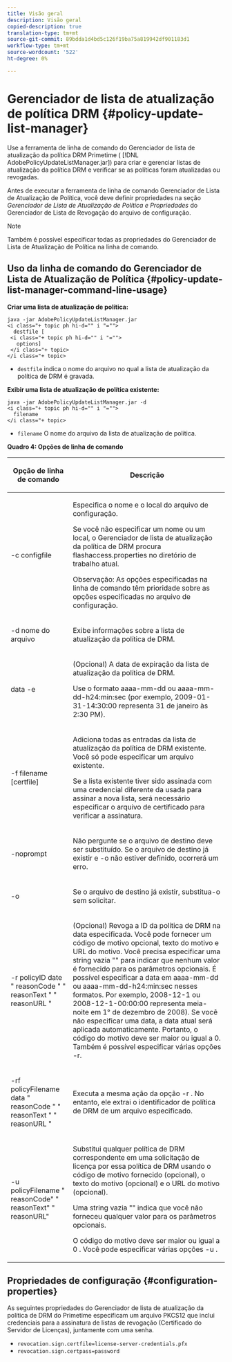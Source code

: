 ```yaml
---
title: Visão geral
description: Visão geral
copied-description: true
translation-type: tm+mt
source-git-commit: 89bdda1d4bd5c126f19ba75a819942df901183d1
workflow-type: tm+mt
source-wordcount: '522'
ht-degree: 0%

---
```



# Gerenciador de lista de atualização de política DRM {#policy-update-list-manager}

Use a ferramenta de linha de comando do Gerenciador de lista de atualização da política DRM Primetime ( [!DNL AdobePolicyUpdateListManager.jar]) para criar e gerenciar listas de atualização da política DRM e verificar se as políticas foram atualizadas ou revogadas.

Antes de executar a ferramenta de linha de comando Gerenciador de Lista de Atualização de Política, você deve definir propriedades na seção *Gerenciador de Lista de Atualização de Política e Propriedades* do Gerenciador de Lista de Revogação do arquivo de configuração.

>[!NOTE]
>
>Também é possível especificar todas as propriedades do Gerenciador de Lista de Atualização de Política na linha de comando.

## Uso da linha de comando do Gerenciador de Lista de Atualização de Política {#policy-update-list-manager-command-line-usage}

**Criar uma lista de atualização de política:**

```
java -jar AdobePolicyUpdateListManager.jar  
<i class="+ topic ph hi-d="" i "="">
  destfile [ 
 <i class="+ topic ph hi-d="" i "="">
   options]  
 </i class="+ topic> 
</i class="+ topic>
```

* `destfile` indica o nome do arquivo no qual a lista de atualização da política de DRM é gravada.

**Exibir uma lista de atualização de política existente:**

```
java -jar AdobePolicyUpdateListManager.jar -d  
<i class="+ topic ph hi-d="" i "="">
  filename 
</i class="+ topic>
```

* `filename` O nome do arquivo da lista de atualização de política.

**Quadro 4: Opções de linha de comando**

<table frame="all" colsep="1" rowsep="1" class="+ topic/table adobe-d/table " id="table_ghb_jqy_n4">  
 <thead class="- topic/thead "> 
  <tr rowsep="1" class="- topic/row "> 
   <th colname="1" class="- topic/entry entry"> <p class="- topic/p ">Opção de linha de comando </p> </th> 
   <th colname="2" class="- topic/entry entry"> <p class="- topic/p ">Descrição </p> </th> 
  </tr> 
 </thead>
 <tbody class="- topic/tbody "> 
  <tr rowsep="1" class="- topic/row "> 
   <td colname="1" class="- topic/entry "> <span class="+ topic/ph pr-d/codeph codeph"> -c configfile  </span> </td> 
   <td colname="2" class="- topic/entry "> <p class="- topic/p ">Especifica o nome e o local do arquivo de configuração. </p> <p class="- topic/p ">Se você não especificar um nome ou um local, o Gerenciador de lista de atualização da política de DRM procura <span class="filepath"> flashaccess.properties </span> no diretório de trabalho atual. </p> <p>Observação:  As opções especificadas na linha de comando têm prioridade sobre as opções especificadas no arquivo de configuração. </p> </td> 
  </tr> 
  <tr rowsep="1" class="- topic/row "> 
   <td colname="1" class="- topic/entry "> <p class="- topic/p "> <span class="+ topic/ph pr-d/codeph codeph"> -d nome do arquivo  </span> </p> </td> 
   <td colname="2" class="- topic/entry "> <p class="- topic/p ">Exibe informações sobre a lista de atualização da política de DRM. </p> </td> 
  </tr> 
  <tr rowsep="1" class="- topic/row "> 
   <td colname="1" class="- topic/entry "> <span class="+ topic/ph pr-d/codeph codeph"> data -e  </span> </td> 
   <td colname="2" class="- topic/entry "> <p>(Opcional) A data de expiração da lista de atualização da política de DRM. </p> <p>Use o formato <span class="+ topic/ph pr-d/codeph codeph"> aaaa-mm-dd </span> ou <span class="+ topic/ph pr-d/codeph codeph"> aaaa-mm-dd-h24:min:sec </span> (por exemplo, 2009-01-31-14:30:00 representa 31 de janeiro às 2:30 PM). </p> </td> 
  </tr> 
  <tr rowsep="1" class="- topic/row "> 
   <td colname="1" class="- topic/entry "> <span class="+ topic/ph pr-d/codeph codeph"> -f filename [certfile]  </span> </td> 
   <td colname="2" class="- topic/entry "> <p class="- topic/p ">Adiciona todas as entradas da lista de atualização da política de DRM existente. Você só pode especificar um arquivo existente. </p> <p class="- topic/p ">Se a lista existente tiver sido assinada com uma credencial diferente da usada para assinar a nova lista, será necessário especificar o arquivo de certificado para verificar a assinatura. </p> </td> 
  </tr> 
  <tr rowsep="1" class="- topic/row "> 
   <td colname="1" class="- topic/entry "> <span class="+ topic/ph pr-d/codeph codeph"> -noprompt  </span> </td> 
   <td colname="2" class="- topic/entry "> <p class="- topic/p ">Não pergunte se o arquivo de destino deve ser substituído. Se o arquivo de destino já existir e <span class="codeph"> -o </span> não estiver definido, ocorrerá um erro. </p> </td> 
  </tr> 
  <tr rowsep="1" class="- topic/row "> 
   <td colname="1" class="- topic/entry "> <span class="codeph"> -o  </span> </td> 
   <td colname="2" class="- topic/entry "> <p class="- topic/p ">Se o arquivo de destino já existir, substitua-o sem solicitar. </p> </td> 
  </tr> 
  <tr rowsep="1" class="- topic/row "> 
   <td colname="1" class="- topic/entry "> <span class="+ topic/ph pr-d/codeph codeph"> -r policyID  </span> <span class="+ topic/ph pr-d/codeph codeph"> date  </span> "  <span class="+ topic/ph pr-d/codeph codeph"> reasonCode  </span>" "  <span class="+ topic/ph pr-d/codeph codeph"> reasonText  </span>" "  <span class="+ topic/ph pr-d/codeph codeph"> reasonURL  </span>" </td> 
   <td colname="2" class="- topic/entry "> <p class="- topic/p ">(Opcional) Revoga a ID da política de DRM na data especificada. Você pode fornecer um código de motivo opcional, texto do motivo e URL do motivo. Você precisa especificar uma string vazia "" para indicar que nenhum valor é fornecido para os parâmetros opcionais. É possível especificar a data em <span class="+ topic/ph pr-d/codeph codeph"> aaaa-mm-dd </span> ou <span class="+ topic/ph pr-d/codeph codeph"> aaaa-mm-dd-h24:min:sec </span> nesses formatos. Por exemplo, 2008-12-1 ou 2008-12-1-00:00:00 representa meia-noite em 1° de dezembro de 2008). Se você não especificar uma data, a data atual será aplicada automaticamente. Portanto, o código do motivo deve ser maior ou igual a 0. Também é possível especificar várias opções -r. </p> </td> 
  </tr> 
  <tr rowsep="1" class="- topic/row "> 
   <td colname="1" class="- topic/entry "> <p class="- topic/p ">-rf <span class="+ topic/ph pr-d/codeph codeph"> policyFilename </span> <span class="+ topic/ph pr-d/codeph codeph"> data </span> " <span class="+ topic/ph pr-d/codeph codeph"> reasonCode </span>" " <span class="+ topic/ph pr-d/codeph codeph"> reasonText </span>" " <span class="+ topic/ph pr-d/codeph codeph"> reasonURL </span>" </p> </td> 
   <td colname="2" class="- topic/entry "> <p class="- topic/p ">Executa a mesma ação da opção <span class="codeph"> -r </span>. No entanto, ele extrai o identificador de política de DRM de um arquivo especificado. </p> </td> 
  </tr> 
  <tr rowsep="0" class="- topic/row "> 
   <td colname="1" class="- topic/entry "> <span class="codeph"> -u policyFilename " reasonCode" " reasonText" " reasonURL"  </span> </td> 
   <td colname="2" class="- topic/entry "> <p>Substitui qualquer política de DRM correspondente em uma solicitação de licença por essa política de DRM usando o código de motivo fornecido (opcional), o texto do motivo (opcional) e o URL do motivo (opcional). </p> <p>Uma string vazia "" indica que você não forneceu qualquer valor para os parâmetros opcionais. </p> <p>O código do motivo deve ser maior ou igual a <span class="codeph"> 0 </span>. Você pode especificar várias opções <span class="codeph"> -u </span>. </p> </td> 
  </tr> 
 </tbody> 
</table>

## Propriedades de configuração {#configuration-properties}

As seguintes propriedades do Gerenciador de lista de atualização da política de DRM do Primetime especificam um arquivo PKCS12 que inclui credenciais para a assinatura de listas de revogação (Certificado do Servidor de Licenças), juntamente com uma senha.

* `revocation.sign.certfile=license-server-credentials.pfx`
* `revocation.sign.certpass=password`